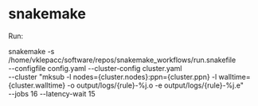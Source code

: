 # snakemake

Run:

snakemake -s /home/vklepacc/software/repos/snakemake_workflows/run.snakefile \
    --configfile config.yaml --cluster-config cluster.yaml \
    --cluster "mksub -l nodes={cluster.nodes}:ppn={cluster.ppn} -l walltime={cluster.walltime}  -o output/logs/{rule}-%j.o -e output/logs/{rule}-%j.e" \
    --jobs 16 --latency-wait 15
